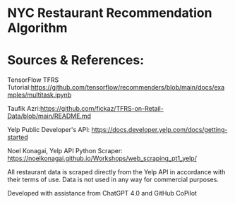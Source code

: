 # NYC Restaurant Recommendation Algorithm

# Sources & References: 
TensorFlow TFRS Tutorial:https://github.com/tensorflow/recommenders/blob/main/docs/examples/multitask.ipynb

Taufik Azri:https://github.com/fickaz/TFRS-on-Retail-Data/blob/main/README.md

Yelp Public Developer's API: https://docs.developer.yelp.com/docs/getting-started

Noel Konagai, Yelp API Python Scraper: https://noelkonagai.github.io/Workshops/web_scraping_pt1_yelp/

All restaurant data is scraped directly from the Yelp API in accordance with their terms of use. Data is not used in any way for commercial purposes.

Developed with assistance from ChatGPT 4.0 and GitHub CoPilot
